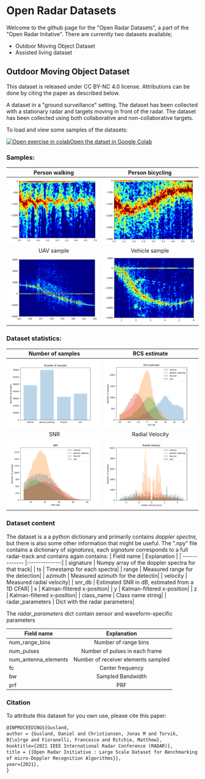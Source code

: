 # Open Radar Datasets
Welcome to the github page for the "Open Radar Datasets", a part of the "Open Radar Initative". 
There are currently two datasets available;
- Outdoor Moving Object Dataset
- Assisted living dataset

## Outdoor Moving Object Dataset
This dataset is released under CC BY-NC 4.0 license. 
Attributions can be done by citing the paper as described below.

A dataset in a "ground surveillance" setting. 
The dataset has been collected with a stationary radar and targets moving in front of the radar. 
The dataset has been collected using both collaborative and non-collaborative targets. 

To load and view some samples of the datasets: 

[![Open exercise in colab](https://colab.research.google.com/assets/colab-badge.svg)](https://colab.research.google.com/github/openradarinitiative/open_radar_datasets/blob/main/show_data.ipynb)[Open the datset in Google Colab](https://colab.research.google.com/github/openradarinitiative/open_radar_datasets/blob/main/show_data.ipynb)

### Samples: 
Person walking             |  Person bicycling
:-------------------------:|:-------------------------:
![](assets/ground_surveillance/samples/person_sample.png)  |  ![](assets/ground_surveillance/samples/bicycle_sample.png)
UAV sample             |  Vehicle sample
![](assets/ground_surveillance/samples/uav_sample.png)  |  ![](assets/ground_surveillance/samples/vehicle_sample.png)

### Dataset statistics:

Number of samples             |  RCS estimate
:-------------------------:|:-------------------------:
![](assets/ground_surveillance/stats/number_of_samples.png)  |  ![](assets/ground_surveillance/stats/rcs_estimate.png)
SNR             |  Radial Velocity
![](assets/ground_surveillance/stats/SNR.png)  |  ![](assets/ground_surveillance/stats/radial_velocity.png)

### Dataset content
The dataset is a a python dictionary and primarily contains _doppler spectra_, but there is also some other information that might be useful.
The ".npy" file contains a dictionary of _signatures_, each _signature_ corresponds to a full radar-track and contains again contains:
| Field name        | Explanation    |
| ------------- |:-------------:|
| signature  |  Numpy array of the doppler spectra for that track|
| ts         |  Timestamp for each spectra|
| range      |  Measured range for the detection|
| azimuth    |  Measured azimuth for the detectin|
| velocity   |  Measured radial velocity|
| snr_db     |  Estimated SNR in dB, estimated from a 1D CFAR|
| x          |  Kalman-filtered x-position|
| y          |  Kalman-filtered x-position|
| z          |  Kalman-filtered x-position|
| class_name |  Class name string|
| radar_parameters |  Dict with the radar parameters|

The _radar_parameters_ dict contain sensor and waveform-specific parameters

| Field name        | Explanation    |
| ------------- |:-------------:|
| num_range_bins |  Number of range bins|
| num_pulses |  Number of pulses in each frame|
| num_antenna_elements |  Number of receiver elements sampled|
| fc |  Center frequency|
| bw |  Sampled Bandwidth|
| prf |  PRF|
### Citation
To attribute this dataset for you own use, please cite this paper:
```
@INPROCEEDINGS{Gusland,
author = {Gusland, Daniel and Christiansen, Jonas M and Torvik, B{\o}rge and Fioranelli, Francesco and Ritchie, Matthew},
booktitle={2021 IEEE International Radar Conference (RADAR)}, 
title = {{Open Radar Initiative : Large Scale Dataset for Benchmarking of micro-Doppler Recognition Algorithms}},
year={2021},
}

```
